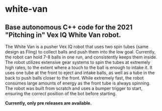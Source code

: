 # white-van
Base autonomous C++ code for the 2021 "Pitching in" Vex IQ White Van robot.
--------------------------------------------------------------------------
The White Van is a pusher Vex IQ robot that uses two spin tubes (same design as Fling) to collect balls and push them into the low goal. Currently, the robot can hold 7-8 balls in one run, and consistently keeps them inside. The robot utilizes extensive gear systems to spin the tubes at extremely high rates, to the extent where a touch to the ball is enough to intake it. It uses one tube at the front to eject and intake balls, as well as a tube in the back to push balls closer to the front. While extremely fast, the robot consumes large amounts of energy as the front tube is always spinning. The robot was built from scratch and uses a bumper trigger to start, ensuring the correct position of the bot before starting.

**Currently, only pre releases are available.**
